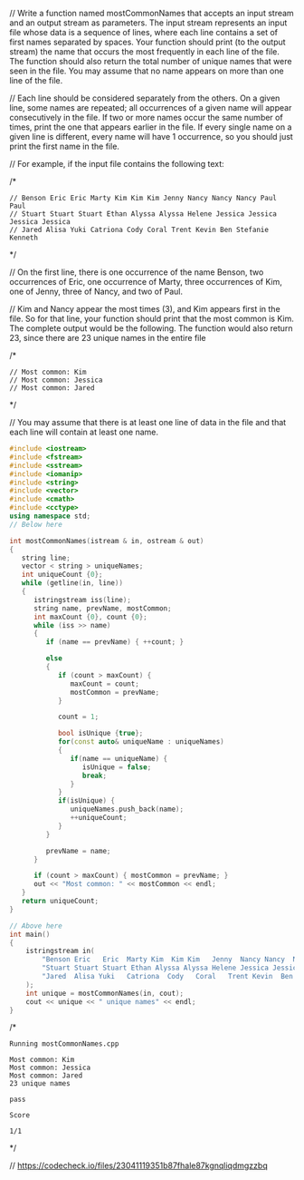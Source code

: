 // Write a function named mostCommonNames that accepts an input stream and an output stream as parameters. The input stream represents an input file whose data is a sequence of lines, where each line contains a set of first names separated by spaces. Your function should print (to the output stream) the name that occurs the most frequently in each line of the file. The function should also return the total number of unique names that were seen in the file. You may assume that no name appears on more than one line of the file.

// Each line should be considered separately from the others. On a given line, some names are repeated; all occurrences of a given name will appear consecutively in the file. If two or more names occur the same number of times, print the one that appears earlier in the file. If every single name on a given line is different, every name will have 1 occurrence, so you should just print the first name in the file. 

// For example, if the input file contains the following text:

/*
```text
// Benson Eric Eric Marty Kim Kim Kim Jenny Nancy Nancy Nancy Paul Paul
// Stuart Stuart Stuart Ethan Alyssa Alyssa Helene Jessica Jessica Jessica Jessica
// Jared Alisa Yuki Catriona Cody Coral Trent Kevin Ben Stefanie Kenneth
```
\*/

//  On the first line, there is one occurrence of the name Benson, two occurrences of Eric, one occurrence of Marty, three occurrences of Kim, one of Jenny, three of Nancy, and two of Paul.

// Kim and Nancy appear the most times (3), and Kim appears first in the file. So for that line, your function should print that the most common is Kim. The complete output would be the following. The function would also return 23, since there are 23 unique names in the entire file

/*
```text
// Most common: Kim
// Most common: Jessica
// Most common: Jared
```
\*/

// You may assume that there is at least one line of data in the file and that each line will contain at least one name.


```cpp
#include <iostream>
#include <fstream>
#include <sstream>
#include <iomanip>
#include <string>
#include <vector>
#include <cmath>
#include <cctype>
using namespace std;
// Below here

int mostCommonNames(istream & in, ostream & out)
{
   string line;
   vector < string > uniqueNames;
   int uniqueCount {0};
   while (getline(in, line))
   {
      istringstream iss(line);
      string name, prevName, mostCommon;
      int maxCount {0}, count {0};
      while (iss >> name)
      {
         if (name == prevName) { ++count; }

         else
         {
            if (count > maxCount) {
               maxCount = count;
               mostCommon = prevName;
            }

            count = 1;

            bool isUnique {true};
            for(const auto& uniqueName : uniqueNames)
            {
               if(name == uniqueName) {
                  isUnique = false;
                  break;
               }
            }
            if(isUnique) {
               uniqueNames.push_back(name);
               ++uniqueCount;
            }
         }

         prevName = name;
      }

      if (count > maxCount) { mostCommon = prevName; }
      out << "Most common: " << mostCommon << endl;
   }
   return uniqueCount;
}

// Above here
int main()
{
    istringstream in(
        "Benson Eric   Eric  Marty Kim  Kim Kim   Jenny  Nancy Nancy  Nancy  Paul  Paul\n"
        "Stuart Stuart Stuart Ethan Alyssa Alyssa Helene Jessica Jessica Jessica Jessica\n"
        "Jared  Alisa Yuki   Catriona  Cody   Coral   Trent Kevin  Ben Stefanie Kenneth\n"
    );
    int unique = mostCommonNames(in, cout);
    cout << unique << " unique names" << endl;
}
```

/*
```text
Running mostCommonNames.cpp

Most common: Kim
Most common: Jessica
Most common: Jared
23 unique names

pass

Score

1/1
```
\*/

// https://codecheck.io/files/23041119351b87fhale87kgnqliqdmgzzbq